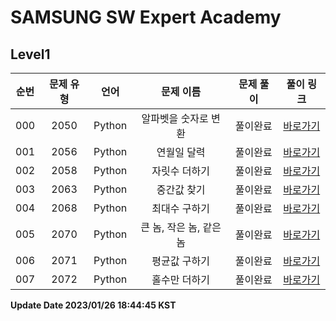 # SAMSUNG SW Expert Academy

## Level1

| 순번 | 문제 유형 | 언어 | 문제 이름 | 문제 풀이 | 풀이 링크 |
| :--: |:--: |:--: |:--: |:--: |:--: |
|000|2050|Python|알파벳을 숫자로 변환|풀이완료|[바로가기](https://github.com/westreed/ProgrammersAlgorithm/blob/main/SAMSUNG_SW_Expert_Academy/Level1/%EC%95%8C%ED%8C%8C%EB%B2%B3%EC%9D%84%20%EC%88%AB%EC%9E%90%EB%A1%9C%20%EB%B3%80%ED%99%98.py)|
|001|2056|Python|연월일 달력|풀이완료|[바로가기](https://github.com/westreed/ProgrammersAlgorithm/blob/main/SAMSUNG_SW_Expert_Academy/Level1/%EC%97%B0%EC%9B%94%EC%9D%BC%20%EB%8B%AC%EB%A0%A5.py)|
|002|2058|Python|자릿수 더하기|풀이완료|[바로가기](https://github.com/westreed/ProgrammersAlgorithm/blob/main/SAMSUNG_SW_Expert_Academy/Level1/%EC%9E%90%EB%A6%BF%EC%88%98%20%EB%8D%94%ED%95%98%EA%B8%B0.py)|
|003|2063|Python|중간값 찾기|풀이완료|[바로가기](https://github.com/westreed/ProgrammersAlgorithm/blob/main/SAMSUNG_SW_Expert_Academy/Level1/%EC%A4%91%EA%B0%84%EA%B0%92%20%EC%B0%BE%EA%B8%B0.py)|
|004|2068|Python|최대수 구하기|풀이완료|[바로가기](https://github.com/westreed/ProgrammersAlgorithm/blob/main/SAMSUNG_SW_Expert_Academy/Level1/%EC%B5%9C%EB%8C%80%EC%88%98%20%EA%B5%AC%ED%95%98%EA%B8%B0.py)|
|005|2070|Python|큰 놈, 작은 놈, 같은 놈|풀이완료|[바로가기](https://github.com/westreed/ProgrammersAlgorithm/blob/main/SAMSUNG_SW_Expert_Academy/Level1/%ED%81%B0%20%EB%86%88%2C%20%EC%9E%91%EC%9D%80%20%EB%86%88%2C%20%EA%B0%99%EC%9D%80%20%EB%86%88.py)|
|006|2071|Python|평균값 구하기|풀이완료|[바로가기](https://github.com/westreed/ProgrammersAlgorithm/blob/main/SAMSUNG_SW_Expert_Academy/Level1/%ED%8F%89%EA%B7%A0%EA%B0%92%20%EA%B5%AC%ED%95%98%EA%B8%B0.py)|
|007|2072|Python|홀수만 더하기|풀이완료|[바로가기](https://github.com/westreed/ProgrammersAlgorithm/blob/main/SAMSUNG_SW_Expert_Academy/Level1/%ED%99%80%EC%88%98%EB%A7%8C%20%EB%8D%94%ED%95%98%EA%B8%B0.py)|


**Update Date 2023/01/26 18:44:45 KST**